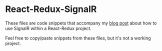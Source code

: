 # React-Redux-SignalR

These files are code snippets that accompany my [blog post](https://howtoember.wordpress.com/2016/11/08/using-signalr-with-react/) about how to use SignalR within a React-Redux project.

Feel free to copy/paste snippets from these files, but it's not a working project.
